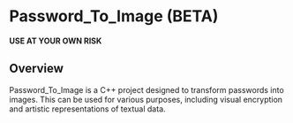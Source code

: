 # Password_To_Image (BETA)
**USE AT YOUR OWN RISK**

## Overview
Password_To_Image is a C++ project designed to transform passwords into images. This can be used for various purposes, including visual encryption and artistic representations of textual data.
